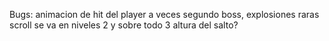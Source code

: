 Bugs:
    animacion de hit del player a veces
    segundo boss, explosiones raras
    scroll se va en niveles 2 y sobre todo 3
    altura del salto?